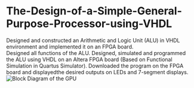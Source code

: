 # The-Design-of-a-Simple-General-Purpose-Processor-using-VHDL

Designed and constructed an Arithmetic and Logic Unit (ALU) in VHDL environment and implemented it on an FPGA board.  
Designed  all functions of the ALU. 
Designed, simulated and programmed the ALU using VHDL on an Altera FPGA board (Based on Functional Simulation in Quartus Simulator). 
Downloaded the program on the FPGA board and displayedthe desired outputs on LEDs and 7-segment displays. 
![Block Diagram of the GPU](https://user-images.githubusercontent.com/39424972/62795202-377f4000-baa4-11e9-9d7c-0270418157c4.PNG)

